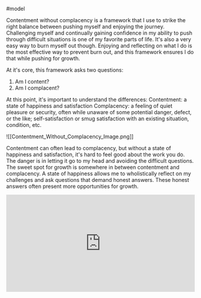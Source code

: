 #model 

Contentment without complacency is a framework that I use to strike the right balance between pushing myself and enjoying the journey. Challenging myself and continually gaining confidence in my ability to push through difficult situations is one of my favorite parts of life. It's also a very easy way to burn myself out though. Enjoying and reflecting on what I do is the most effective way to prevent burn out, and this framework ensures I do that while pushing for growth.

At it's core, this framework asks two questions:
1. Am I content?
2. Am I complacent?

At this point, it's important to understand the differences:
Contentment: a state of happiness and satisfaction
Complacency: a feeling of quiet pleasure or security, often while unaware of some potential danger, defect, or the like; self-satisfaction or smug satisfaction with an existing situation, condition, etc.

![[Contentment_Without_Complacency_Image.png]]

Contentment can often lead to complacency, but without a state of happiness and satisfaction, it's hard to feel good about the work you do. The danger is in letting it go to my head and avoiding the difficult questions. The sweet spot for growth is somewhere in between contentment and complacency. A state of happiness allows me to wholistically reflect on my challenges and ask questions that demand honest answers. These honest answers often present more opportunities for growth.

<iframe 
		border=0
    	frameborder=0
    	height=260
		width=100%
		src="https://landing.mailerlite.com/webforms/landing/v7k8z4"></iframe>